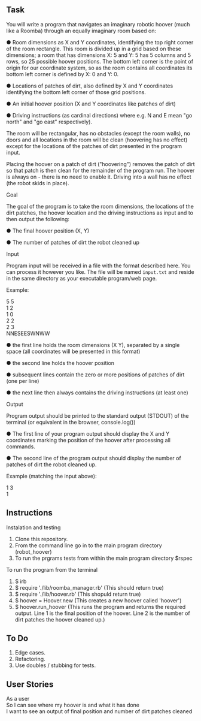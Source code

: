 ## Task

You will write a program that navigates an imaginary robotic hoover (much like a Roomba) through an equally imaginary room based on:

● Room dimensions as X and Y coordinates, identifying the top right corner of the room rectangle. This room is divided up in a grid based on these dimensions; a room that has dimensions X: 5 and Y: 5 has 5 columns and 5 rows, so 25 possible hoover positions. The bottom left corner is the point of origin for our coordinate system, so as the room contains all coordinates its bottom left corner is defined by X: 0 and Y: 0.

● Locations of patches of dirt, also defined by X and Y coordinates identifying the bottom left corner of those grid positions.

● An initial hoover position (X and Y coordinates like patches of dirt)

● Driving instructions (as cardinal directions) where e.g. N and E mean "go north"
and "go east" respectively).

The room will be rectangular, has no obstacles (except the room walls), no doors and all locations in the room will be clean (hoovering has no effect) except for the locations of the patches of dirt presented in the program input.

Placing the hoover on a patch of dirt ("hoovering") removes the patch of dirt so that patch is then clean for the remainder of the program run. The hoover is always on - there is no need to enable it.
Driving into a wall has no effect (the robot skids in place).

Goal

The goal of the program is to take the room dimensions, the locations of the dirt patches, the hoover location and the driving instructions as input and to then output the following:

● The final hoover position (X, Y)

● The number of patches of dirt the robot cleaned up

Input

Program input will be received in a file with the format
described here. You can process it however you like. The file will be named `input.txt` and reside in the same directory as your executable program/web page.

Example:

5 5<br>
1 2<br>
1 0<br>
2 2<br>
2 3<br>
NNESEESWNWW<br>

● the first line holds the room dimensions (X Y), separated by a single space (all coordinates will be presented in this format)

● the second line holds the hoover position

● subsequent lines contain the zero or more positions of patches of dirt (one per line)

● the next line then always contains the driving instructions (at least one)

Output

Program output should be printed to the standard output (STDOUT) of the terminal (or equivalent in the browser, console.log())

● The first line of your program output should display the X and Y coordinates marking the position of the hoover after processing all commands.

● The second line of the program output should display the number of patches of dirt the robot cleaned up.

Example (matching the input above):

1 3<br>
1<br>

## Instructions

Instalation and testing

1.  Clone this repository.
2.  From the command line go in to the main program directory (robot_hoover)
3.  To run the prgrams tests from within the main program directory \$rspec

To run the program from the terminal

1.  \$ irb <br>
2.  \$ require './lib/roomba_manager.rb' (This should return true) <br>
3.  \$ require './lib/hoover.rb' (This shopuld return true) <br>
4.  \$ hoover = Hoover.new (This creates a new hoover called 'hoover') <br>
5.  \$ hoover.run_hoover (This runs the program and returns the required output. Line 1 is the final position of the hoover. Line 2 is the number of dirt patches the hoover cleaned up.)

## To Do

1.  Edge cases.
2.  Refactoring.
3.  Use doubles / stubbing for tests.

## User Stories

As a user <br>
So I can see where my hoover is and what it has done <br>
I want to see an output of final position and number of dirt patches cleaned <br>
